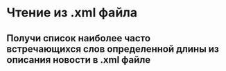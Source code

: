 # Чтение из .xml файла
## Получи список наиболее часто встречающихся слов определенной длины из описания новости в .xml файле
